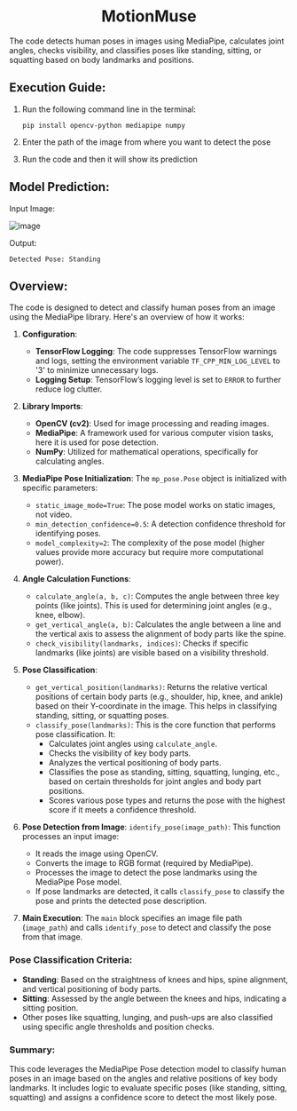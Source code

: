 <h1 align="center">MotionMuse</h1>
The code detects human poses in images using MediaPipe, calculates joint angles, checks visibility, and classifies poses like standing, sitting, or squatting based on body landmarks and positions.

## Execution Guide:
1. Run the following command line in the terminal:
   ```
   pip install opencv-python mediapipe numpy
   ```

2. Enter the path of the image from where you want to detect the pose

3. Run the code and then it will show its prediction

## Model Prediction:

Input Image:

![image](https://github.com/user-attachments/assets/36b6e876-ca56-487d-9b6f-c84217f100e7)

Output:

`Detected Pose: Standing`

## Overview:
The code is designed to detect and classify human poses from an image using the MediaPipe library. Here's an overview of how it works:

1. **Configuration**:
   - **TensorFlow Logging**: The code suppresses TensorFlow warnings and logs, setting the environment variable `TF_CPP_MIN_LOG_LEVEL` to '3' to minimize unnecessary logs.
   - **Logging Setup**: TensorFlow’s logging level is set to `ERROR` to further reduce log clutter.

2. **Library Imports**:
   - **OpenCV (cv2)**: Used for image processing and reading images.
   - **MediaPipe**: A framework used for various computer vision tasks, here it is used for pose detection.
   - **NumPy**: Utilized for mathematical operations, specifically for calculating angles.

3. **MediaPipe Pose Initialization**: The `mp_pose.Pose` object is initialized with specific parameters:
     - `static_image_mode=True`: The pose model works on static images, not video.
     - `min_detection_confidence=0.5`: A detection confidence threshold for identifying poses.
     - `model_complexity=2`: The complexity of the pose model (higher values provide more accuracy but require more computational power).

4. **Angle Calculation Functions**:
   - `calculate_angle(a, b, c)`: Computes the angle between three key points (like joints). This is used for determining joint angles (e.g., knee, elbow).
   - `get_vertical_angle(a, b)`: Calculates the angle between a line and the vertical axis to assess the alignment of body parts like the spine.
   - `check_visibility(landmarks, indices)`: Checks if specific landmarks (like joints) are visible based on a visibility threshold.

5. **Pose Classification**:
   - `get_vertical_position(landmarks)`: Returns the relative vertical positions of certain body parts (e.g., shoulder, hip, knee, and ankle) based on their Y-coordinate in the image. This helps in classifying standing, sitting, or squatting poses.
   - `classify_pose(landmarks)`: This is the core function that performs pose classification. It:
     - Calculates joint angles using `calculate_angle`.
     - Checks the visibility of key body parts.
     - Analyzes the vertical positioning of body parts.
     - Classifies the pose as standing, sitting, squatting, lunging, etc., based on certain thresholds for joint angles and body part positions.
     - Scores various pose types and returns the pose with the highest score if it meets a confidence threshold.

6. **Pose Detection from Image**: `identify_pose(image_path)`: This function processes an input image:
     - It reads the image using OpenCV.
     - Converts the image to RGB format (required by MediaPipe).
     - Processes the image to detect the pose landmarks using the MediaPipe Pose model.
     - If pose landmarks are detected, it calls `classify_pose` to classify the pose and prints the detected pose description.

7. **Main Execution**: The `main` block specifies an image file path (`image_path`) and calls `identify_pose` to detect and classify the pose from that image.

### Pose Classification Criteria:
- **Standing**: Based on the straightness of knees and hips, spine alignment, and vertical positioning of body parts.
- **Sitting**: Assessed by the angle between the knees and hips, indicating a sitting position.
- Other poses like squatting, lunging, and push-ups are also classified using specific angle thresholds and position checks.

### Summary:
This code leverages the MediaPipe Pose detection model to classify human poses in an image based on the angles and relative positions of key body landmarks. It includes logic to evaluate specific poses (like standing, sitting, squatting) and assigns a confidence score to detect the most likely pose.
